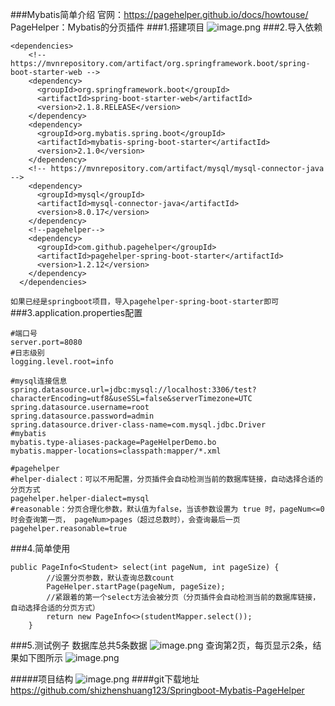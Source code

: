 ###Mybatis简单介绍
官网：https://pagehelper.github.io/docs/howtouse/
PageHelper：Mybatis的分页插件
###1.搭建项目
![image.png](https://upload-images.jianshu.io/upload_images/15706831-fed0ae90ff751cbd.png?imageMogr2/auto-orient/strip%7CimageView2/2/w/1240)
###2.导入依赖
```
<dependencies>
    <!-- https://mvnrepository.com/artifact/org.springframework.boot/spring-boot-starter-web -->
    <dependency>
      <groupId>org.springframework.boot</groupId>
      <artifactId>spring-boot-starter-web</artifactId>
      <version>2.1.8.RELEASE</version>
    </dependency>
    <dependency>
      <groupId>org.mybatis.spring.boot</groupId>
      <artifactId>mybatis-spring-boot-starter</artifactId>
      <version>2.1.0</version>
    </dependency>
    <!-- https://mvnrepository.com/artifact/mysql/mysql-connector-java -->
    <dependency>
      <groupId>mysql</groupId>
      <artifactId>mysql-connector-java</artifactId>
      <version>8.0.17</version>
    </dependency>
    <!--pagehelper-->
    <dependency>
      <groupId>com.github.pagehelper</groupId>
      <artifactId>pagehelper-spring-boot-starter</artifactId>
      <version>1.2.12</version>
    </dependency>
  </dependencies>
```
``如果已经是springboot项目，导入pagehelper-spring-boot-starter即可``
###3.application.properties配置
```
#端口号
server.port=8080
#日志级别
logging.level.root=info

#mysql连接信息
spring.datasource.url=jdbc:mysql://localhost:3306/test?characterEncoding=utf8&useSSL=false&serverTimezone=UTC
spring.datasource.username=root
spring.datasource.password=admin
spring.datasource.driver-class-name=com.mysql.jdbc.Driver
#mybatis
mybatis.type-aliases-package=PageHelperDemo.bo
mybatis.mapper-locations=classpath:mapper/*.xml

#pagehelper
#helper-dialect：可以不用配置，分页插件会自动检测当前的数据库链接，自动选择合适的分页方式
pagehelper.helper-dialect=mysql
#reasonable：分页合理化参数，默认值为false，当该参数设置为 true 时，pageNum<=0 时会查询第一页， pageNum>pages（超过总数时），会查询最后一页
pagehelper.reasonable=true
```

###4.简单使用
```
public PageInfo<Student> select(int pageNum, int pageSize) {
        //设置分页参数，默认查询总数count
        PageHelper.startPage(pageNum, pageSize);
        //紧跟着的第一个select方法会被分页（分页插件会自动检测当前的数据库链接，自动选择合适的分页方式）
        return new PageInfo<>(studentMapper.select());
    }
```
###5.测试例子
数据库总共5条数据
![image.png](https://upload-images.jianshu.io/upload_images/15706831-3e6732a5f4e222c1.png?imageMogr2/auto-orient/strip%7CimageView2/2/w/1240)
查询第2页，每页显示2条，结果如下图所示
![image.png](https://upload-images.jianshu.io/upload_images/15706831-9f73b65c65be1a06.png?imageMogr2/auto-orient/strip%7CimageView2/2/w/1240)

#####项目结构
![image.png](https://upload-images.jianshu.io/upload_images/15706831-88448b6e76774323.png?imageMogr2/auto-orient/strip%7CimageView2/2/w/1240)
####git下载地址
https://github.com/shizhenshuang123/Springboot-Mybatis-PageHelper
